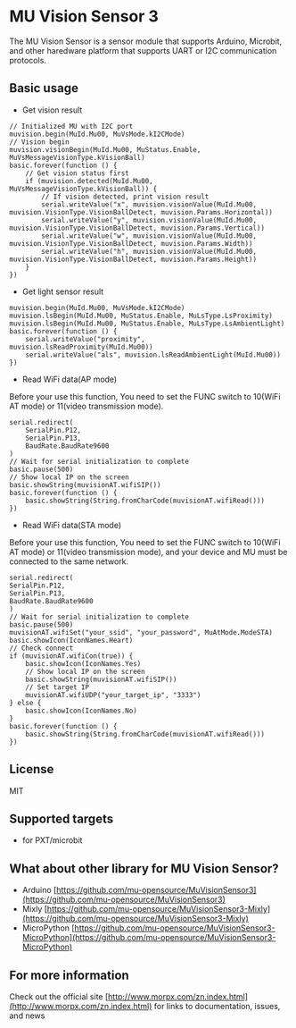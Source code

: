 # MU Vision Sensor 3

The MU Vision Sensor is a sensor module that supports Arduino, Microbit, and other haredware platform that supports UART or I2C communication protocols.

## Basic usage

* Get vision result

```blocks
// Initialized MU with I2C port
muvision.begin(MuId.Mu00, MuVsMode.kI2CMode)
// Vision begin
muvision.visionBegin(MuId.Mu00, MuStatus.Enable, MuVsMessageVisionType.kVisionBall)
basic.forever(function () {
    // Get vision status first
    if (muvision.detected(MuId.Mu00, MuVsMessageVisionType.kVisionBall)) {
        // If vision detected, print vision result
        serial.writeValue("x", muvision.visionValue(MuId.Mu00, muvision.VisionType.VisionBallDetect, muvision.Params.Horizontal))
        serial.writeValue("y", muvision.visionValue(MuId.Mu00, muvision.VisionType.VisionBallDetect, muvision.Params.Vertical))
        serial.writeValue("w", muvision.visionValue(MuId.Mu00, muvision.VisionType.VisionBallDetect, muvision.Params.Width))
        serial.writeValue("h", muvision.visionValue(MuId.Mu00, muvision.VisionType.VisionBallDetect, muvision.Params.Height))
    }
})
```

* Get light sensor result

```blocks
muvision.begin(MuId.Mu00, MuVsMode.kI2CMode)
muvision.lsBegin(MuId.Mu00, MuStatus.Enable, MuLsType.LsProximity)
muvision.lsBegin(MuId.Mu00, MuStatus.Enable, MuLsType.LsAmbientLight)
basic.forever(function () {
    serial.writeValue("proximity", muvision.lsReadProximity(MuId.Mu00))
    serial.writeValue("als", muvision.lsReadAmbientLight(MuId.Mu00))
})
```

* Read WiFi data(AP mode)

Before your use this function, You need to set the FUNC switch to 10(WiFi AT mode) or 11(video transmission mode).

```blocks
serial.redirect(
    SerialPin.P12,
    SerialPin.P13,
    BaudRate.BaudRate9600
)
// Wait for serial initialization to complete
basic.pause(500)
// Show local IP on the screen
basic.showString(muvisionAT.wifiSIP())
basic.forever(function () {
    basic.showString(String.fromCharCode(muvisionAT.wifiRead()))
})
```

* Read WiFi data(STA mode)

Before your use this function, You need to set the FUNC switch to 10(WiFi AT mode) or 11(video transmission mode),
and your device and MU must be connected to the same network.

```blocks
serial.redirect(
SerialPin.P12,
SerialPin.P13,
BaudRate.BaudRate9600
)
// Wait for serial initialization to complete
basic.pause(500)
muvisionAT.wifiSet("your_ssid", "your_password", MuAtMode.ModeSTA)
basic.showIcon(IconNames.Heart)
// Check connect
if (muvisionAT.wifiCon(true)) {
    basic.showIcon(IconNames.Yes)
    // Show local IP on the screen
    basic.showString(muvisionAT.wifiSIP())
    // Set target IP
    muvisionAT.wifiUDP("your_target_ip", "3333")
} else {
    basic.showIcon(IconNames.No)
}
basic.forever(function () {
    basic.showString(String.fromCharCode(muvisionAT.wifiRead()))
})
```

## License

MIT

## Supported targets

* for PXT/microbit

## What about other library for MU Vision Sensor?

* Arduino	    [https://github.com/mu-opensource/MuVisionSensor3](https://github.com/mu-opensource/MuVisionSensor3)
* Mixly		    [https://github.com/mu-opensource/MuVisionSensor3-Mixly](https://github.com/mu-opensource/MuVisionSensor3-Mixly)
* MicroPython	[https://github.com/mu-opensource/MuVisionSensor3-MicroPython](https://github.com/mu-opensource/MuVisionSensor3-MicroPython)

## For more information

Check out the official site [http://www.morpx.com/zn.index.html](http://www.morpx.com/zn.index.html) for links to documentation, issues, and news
